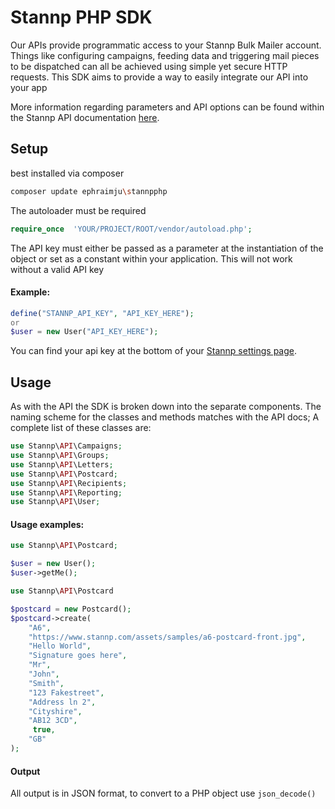 
# Stannp PHP SDK
Our APIs provide programmatic access to your Stannp Bulk Mailer account. Things like configuring campaigns, feeding data and triggering mail pieces to be dispatched can all be achieved using simple yet secure HTTP requests. This SDK aims to provide a way to easily integrate our API into your app

More information regarding parameters and API options can be found within the Stannp API documentation [here](https://www.stannp.com/direct-mail-api).
## Setup

best installed via composer

```bash
composer update ephraimju\stannpphp
```

The autoloader must be required
```php
require_once  'YOUR/PROJECT/ROOT/vendor/autoload.php';
```
The API key must either be passed as a parameter at the instantiation of the object or set as a constant within your application. This will not work without a valid API key
#### Example:
```php
define("STANNP_API_KEY", "API_KEY_HERE");
or
$user = new User("API_KEY_HERE");
```
You can find your api key at the bottom of your [Stannp settings page](https://dash.stannp.com/settings).


## Usage
As with the API the SDK is broken down into the separate components. The naming scheme for the classes and methods matches with the API docs; A complete list of these classes are:

```php
use Stannp\API\Campaigns;
use Stannp\API\Groups;
use Stannp\API\Letters;
use Stannp\API\Postcard;
use Stannp\API\Recipients;
use Stannp\API\Reporting;
use Stannp\API\User;
```


#### Usage examples:
```php
use Stannp\API\Postcard;

$user = new User();
$user->getMe();
```
```php
use Stannp\API\Postcard

$postcard = new Postcard();
$postcard->create(
	"A6",
	"https://www.stannp.com/assets/samples/a6-postcard-front.jpg",
	"Hello World",
	"Signature goes here",
	"Mr",
	"John",
	"Smith",
	"123 Fakestreet",
	"Address ln 2",
	"Cityshire",
	"AB12 3CD",
	 true,
	"GB"
);
```

#### Output

All output is in JSON format, to convert to a PHP object use `json_decode()`
